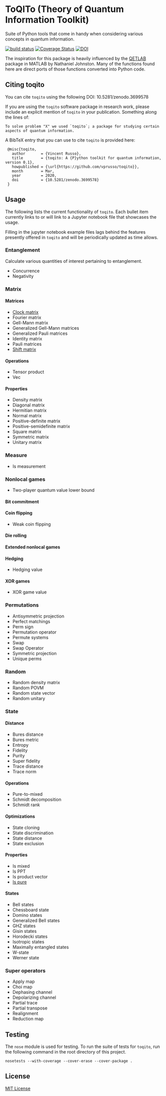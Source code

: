# ToQITo (Theory of Quantum Information Toolkit)

Suite of Python tools that come in handy when considering various concepts in
quantum information.

[![build status](http://img.shields.io/travis/vprusso/toqito.svg)](https://travis-ci.org/vprusso/toqito)
[![Coverage Status](https://coveralls.io/repos/github/vprusso/toqito/badge.svg?branch=master)](https://coveralls.io/github/vprusso/toqito?branch=master)
[![DOI](https://zenodo.org/badge/235493396.svg)](https://zenodo.org/badge/latestdoi/235493396)

The inspiration for this package is heavily influenced by the
[QETLAB](http://www.qetlab.com) package in MATLAB by Nathaniel Johnston.  Many
of the functions found here are direct ports of those functions converted into
Python code.

## Citing toqito

You can cite `toqito` using the following DOI: 
10.5281/zenodo.3699578

If you are using the `toqito` software package in research work, please include
an explicit mention of `toqito` in your publication. Something along the lines
of:

```
To solve problem "X" we used `toqito`; a package for studying certain
aspects of quantum information.
```

A BibTeX entry that you can use to cite `toqito` is provided here:

```
 @misc{toqito,
   author       = {Vincent Russo},
   title        = {toqito: A {P}ython toolkit for quantum information, version 0.1},
   howpublished = {\url{https://github.com/vprusso/toqito}},
   month        = Mar,
   year         = 2020,
   doi          = {10.5281/zenodo.3699578}
 }
```

## Usage

The following lists the current functionality of `toqito`. Each bullet item 
currently links to or will link to a Jupyter notebook file that showcases the
usage.

Filling in the jupyter notebook example files lags behind the features
presently offered in `toqito` and will be periodically updated as time allows.

### Entanglement

Calculate various quantities of interest pertaining to entanglement.

- Concurrence
- Negativity

### Matrix

#### Matrices

- [Clock matrix](https://github.com/vprusso/toqito/blob/master/docs/tutorials/matrix/matrices/clock_matrix.ipynb)
- Fourier matrix
- Gell-Mann matrix
- Generalized Gell-Mann matrices
- Generalized Pauli matrices
- Identity matrix
- Pauli matrices
- [Shift matrix](https://github.com/vprusso/toqito/blob/master/docs/tutorials/matrix/matrices/shift_matrix.ipynb)

#### Operations

- Tensor product
- Vec

#### Properties

- Density matrix
- Diagonal matrix
- Hermitian matrix
- Normal matrix
- Positive-definite matrix
- Positive-semidefinite matrix
- Square matrix
- Symmetric matrix
- Unitary matrix

### Measure

- Is measurement

### Nonlocal games

- Two-player quantum value lower bound

#### Bit commitment

#### Coin flipping

- Weak coin flipping

#### Die rolling

#### Extended nonlocal games

#### Hedging

- Hedging value

#### XOR games

- XOR game value

### Permutations

- Antisymmetric projection
- Perfect matchings
- Perm sign
- Permutation operator
- Permute systems
- Swap
- Swap Operator
- Symmetric projection
- Unique perms

### Random

- Random density matrix
- Random POVM
- Random state vector
- Random unitary

### State

#### Distance

- Bures distance
- Bures metric
- Entropy
- Fidelity
- Purity
- Super fidelity
- Trace distance
- Trace norm

#### Operations

- Pure-to-mixed
- Schmidt decomposition
- Schmidt rank

#### Optimizations

- State cloning
- State discrimination
- State distance
- State exclusion

#### Properties

- Is mixed
- Is PPT
- Is product vector
- [Is pure](https://github.com/vprusso/toqito/blob/master/docs/tutorials/state/properties/is_pure.ipynb)


#### States

- Bell states
- Chessboard state
- Domino states
- Generalized Bell states
- GHZ states
- Gisin states
- Horodecki states
- Isotropic states
- Maximally entangled states
- W-state
- Werner state

### Super operators

- Apply map
- Choi map
- Dephasing channel
- Depolarizing channel
- Partial trace
- Partial transpose
- Realignment
- Reduction map
 
## Testing

The `nose` module is used for testing. To run the suite of tests for `toqito`,
run the following command in the root directory of this project.

    nosetests --with-coverage --cover-erase --cover-package .


## License

[MIT License](http://opensource.org/licenses/mit-license.php>)

